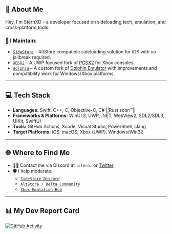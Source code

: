 ## 👋 About Me

Hey, I'm SternXD - a developer focused on sideloading tech, emulation, and cross-platform tools.

### 🔧 I Maintain:
- [`SideStore`](https://github.com/SideStore/SideStore) – AltStore compatible sideloading solution for iOS with no jailbreak required.
- [`XBSX2`](https://github.com/XboxEmulationHub/XBSX2) – A UWP focused fork of [PCSX2](https://github.com/PCSX2/pcsx2) for Xbox consoles.
- [`dolphin`](https://github.com/SternXD/dolphin) – A custom fork of [Dolphin Emulator](https://github.com/dolphin-emu/dolphin) with improvements and compatibility work for Windows/Xbox platforms.

---

## 💻 Tech Stack

- **Languages:** Swift, C++, C, Objective-C, C# ||Rust soon:tm:||
- **Frameworks & Platforms:** WinUI 3, UWP, .NET, WebView2, SDL2/SDL3, UIKit, SwiftUI
- **Tools:** GitHub Actions, Xcode, Visual Studio, PowerShell, clang
- **Target Platforms:** iOS, macOS, Xbox (UWP), Windows/Win32

---

## 🌐 Where to Find Me

- 🧑‍💻 Contact me via Discord at `.stern.` or [Twitter](https://twitter.com/Stern_XD)
- 🛡️ I help moderate:
  - [`SideStore Discord`](https://discord.gg/sidestore-949183273383395328)
  - [`AltStore / Delta Community`](https://bit.ly/altmember-delta-general-chat)
  - [`Xbox Emulation Hub`](https://discord.gg/WCmxvvxHqu)

---

## 📊 My Dev Report Card

[![GitHub Activity](https://github-readme-stats.vercel.app/api?username=SternXD&count_private=true&theme=dark&show_icons=true&icon_color=b693e5&hide_border=true)](https://github.com/anuraghazra/github-readme-stats)
